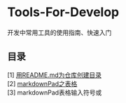# Tools-For-Develop
开发中常用工具的使用指南、快速入门


## 目录

[1] [用README.md为仓库创建目录](https://github.com/WaltTing/Tools-For-Develop/blob/master/%E7%94%A8README.md%E4%B8%BA%E4%BB%93%E5%BA%93%E5%88%9B%E5%BB%BA%E7%9B%AE%E5%BD%95.md)   
[2] [markdownPad之表格](https://github.com/WaltTing/Tools-For-Develop/blob/master/markdownPad%E4%B9%8B%E8%A1%A8%E6%A0%BC.md)  
[3] markdownPad表格输入符号或